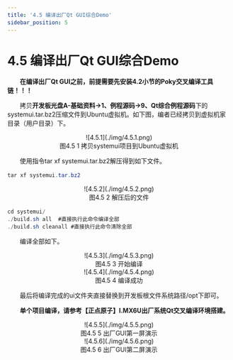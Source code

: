 ```yaml
---
title: '4.5 编译出厂Qt GUI综合Demo'
sidebar_position: 5
---
```


# 4.5 编译出厂Qt GUI综合Demo

&emsp;&emsp;**在编译出厂Qt GUI之前，前提需要先安装4.2小节的Poky交叉编译工具链！！！**

&emsp;&emsp;拷贝**开发板光盘A-基础资料->1、例程源码->9、Qt综合例程源码**下的systemui.tar.bz2压缩文件到Ubuntu虚拟机。如下图，编者已经拷贝到虚拟机家目录（用户目录）下。

<center>
![4.5.1](./img/4.5.1.png)<br />
图4.5 1 拷贝systemui项目到Ubuntu虚拟机
</center>

&emsp;&emsp;使用指令tar xf systemui.tar.bz2解压得到如下文件。
```c#
tar xf systemui.tar.bz2
```

<center>
![4.5.2](./img/4.5.2.png)<br />
图4.5 2 解压后的文件
</center>

```c#
cd systemui/
./build.sh all	#直接执行此命令编译全部
./build.sh cleanall	#直接执行此命令清除全部
```
&emsp;&emsp;编译全部如下。

<center>
![4.5.3](./img/4.5.3.png)<br />
图4.5 3 开始编译
</center>

<center>
![4.5.4](./img/4.5.4.png)<br />
图4.5 4 编译成功
</center>

&emsp;&emsp;最后将编译完成的ui文件夹直接替换到开发板根文件系统路径/opt下即可。

&emsp;&emsp;**单个项目编译，请参考【正点原子】I.MX6U出厂系统Qt交叉编译环境搭建。**

<center>
![4.5.5](./img/4.5.5.png)<br />
图4.5 5 出厂GUI第一屏演示
</center>

<center>
![4.5.6](./img/4.5.6.png)<br />
图4.5 6 出厂GUI第二屏演示
</center>
